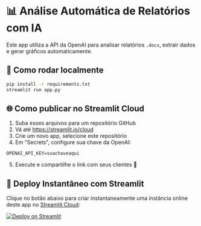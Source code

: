 # 📊 Análise Automática de Relatórios com IA

Este app utiliza a API da OpenAI para analisar relatórios `.docx`, extrair dados e gerar gráficos automaticamente.

## 🚀 Como rodar localmente

```bash
pip install -r requirements.txt
streamlit run app.py
```

## 🌐 Como publicar no Streamlit Cloud

1. Suba esses arquivos para um repositório GitHub
2. Vá até https://streamlit.io/cloud
3. Crie um novo app, selecione este repositório
4. Em "Secrets", configure sua chave da OpenAI:

```
OPENAI_API_KEY=suachaveaqui
```

5. Execute e compartilhe o link com seus clientes 🎯


## 🚀 Deploy Instantâneo com Streamlit

Clique no botão abaixo para criar instantaneamente uma instância online deste app no [Streamlit Cloud](https://streamlit.io/cloud):

[![Deploy on Streamlit](https://static.streamlit.io/badges/streamlit_badge_black_white.svg)](https://streamlit.io/deploy?repository=https://github.com/SEU_USUARIO/SEU_REPOSITORIO)
